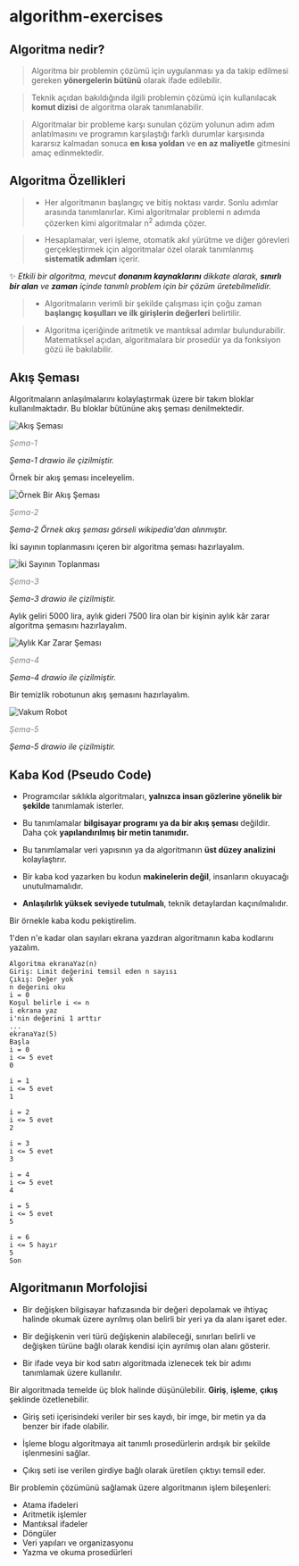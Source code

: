 # algorithm-exercises

## Algoritma nedir?

> Algoritma bir problemin çözümü için uygulanması ya da takip edilmesi gereken **yönergelerin bütünü** olarak ifade edilebilir.

> Teknik açıdan bakıldığında ilgili problemin çözümü için kullanılacak **komut dizisi** de algoritma olarak tanımlanabilir.

> Algoritmalar bir probleme karşı sunulan çözüm yolunun adım adım anlatılmasını ve programın karşılaştığı farklı durumlar karşısında kararsız kalmadan sonuca **en kısa yoldan** ve **en az maliyetle** gitmesini amaç edinmektedir.

## Algoritma Özellikleri

> - Her algoritmanın başlangıç ve bitiş noktası vardır. Sonlu adımlar arasında tanımlanırlar. Kimi algoritmalar problemi n adımda çözerken kimi algoritmalar n<sup>2</sup> adımda çözer.

> - Hesaplamalar, veri işleme, otomatik akıl yürütme ve diğer görevleri gerçekleştirmek için algoritmalar özel olarak tanımlanmış **sistematik adımları** içerir.

✨ *Etkili bir algoritma, mevcut **donanım kaynaklarını** dikkate alarak, **sınırlı bir alan** ve **zaman** içinde tanımlı problem için bir çözüm üretebilmelidir.*

> - Algoritmaların verimli bir şekilde çalışması için çoğu zaman **başlangıç koşulları ve ilk girişlerin değerleri** belirtilir.

> - Algoritma içeriğinde aritmetik ve mantıksal adımlar bulundurabilir. Matematiksel açıdan, algoritmalara bir prosedür ya da fonksiyon gözü ile bakılabilir.

## Akış Şeması

Algoritmaların anlaşılmalarını kolaylaştırmak üzere bir takım bloklar kullanılmaktadır. Bu bloklar bütününe akış şeması denilmektedir.

![Akış Şeması](./img/temelAkis.drawio.png)

*<span style="color: gray">Şema-1</span>*

*Şema-1 drawio ile çizilmiştir.*

Örnek bir akış şeması inceleyelim.

![Örnek Bir Akış Şeması](https://upload.wikimedia.org/wikipedia/commons/thumb/a/ac/LampFlowchart_tr.svg/240px-LampFlowchart_tr.svg.png)


*<span style="color: gray">Şema-2</span>*

*Şema-2 Örnek akış şeması görseli wikipedia'dan alınmıştır.*

İki sayının toplanmasını içeren bir algoritma şeması hazırlayalım.

![İki Sayının Toplanması](./img/akisSemasiOrnek1.drawio.png)

*<span style="color: gray">Şema-3</span>*

*Şema-3 drawio ile çizilmiştir.*

Aylık geliri 5000 lira, aylık gideri 7500 lira olan bir kişinin aylık kâr zarar algoritma şemasını hazırlayalım.

![Aylık Kar Zarar Şeması](./img/AkisSemasiOrnekleri.drawio.png)

*<span style="color: gray">Şema-4</span>*

*Şema-4 drawio ile çizilmiştir.*

Bir temizlik robotunun akış şemasını hazırlayalım.

![Vakum Robot](./img/VakumRobot.drawio.png)

*<span style="color: gray">Şema-5</span>*

*Şema-5 drawio ile çizilmiştir.*



## Kaba Kod (Pseudo Code)

- Programcılar sıklıkla algoritmaları, **yalnızca insan gözlerine yönelik bir şekilde** tanımlamak isterler.

- Bu tanımlamalar **bilgisayar programı ya da bir akış şeması** değildir. Daha çok **yapılandırılmış bir metin tanımıdır.**

- Bu tanımlamalar veri yapısının ya da algoritmanın **üst düzey analizini** kolaylaştırır.

- Bir kaba kod yazarken bu kodun **makinelerin değil**, insanların okuyacağı unutulmamalıdır.

- **Anlaşılırlık yüksek seviyede tutulmalı**, teknik detaylardan kaçınılmalıdır.

Bir örnekle kaba kodu pekiştirelim.

1'den n'e kadar olan sayıları ekrana yazdıran algoritmanın kaba kodlarını yazalım.

```
Algoritma ekranaYaz(n)
Giriş: Limit değerini temsil eden n sayısı
Çıkış: Değer yok
n değerini oku
i = 0
Koşul belirle i <= n
i ekrana yaz
i'nin değerini 1 arttır
...
ekranaYaz(5)
Başla
i = 0
i <= 5 evet
0

i = 1
i <= 5 evet
1

i = 2
i <= 5 evet
2

i = 3
i <= 5 evet
3

i = 4
i <= 5 evet
4

i = 5
i <= 5 evet
5

i = 6
i <= 5 hayır
5
Son
```

## Algoritmanın Morfolojisi

- Bir değişken bilgisayar hafızasında bir değeri depolamak ve ihtiyaç halinde okumak üzere ayrılmış olan belirli bir yeri ya da alanı işaret eder.

- Bir değişkenin veri türü değişkenin alabileceği, sınırları belirli ve değişken türüne bağlı olarak kendisi için ayrılmış olan alanı gösterir.

- Bir ifade veya bir kod satırı algoritmada izlenecek tek bir adımı tanımlamak üzere kullanılır.

Bir algoritmada temelde üç blok halinde düşünülebilir. **Giriş**, **işleme**, **çıkış** şeklinde özetlenebilir.

- Giriş seti içerisindeki veriler bir ses kaydı, bir imge, bir metin ya da benzer bir ifade olabilir.

- İşleme blogu algoritmaya ait tanımlı prosedürlerin ardışık bir şekilde işlenmesini sağlar.

- Çıkış seti ise verilen girdiye bağlı olarak üretilen çıktıyı temsil eder.

Bir problemin çözümünü sağlamak üzere algoritmanın işlem bileşenleri:

- Atama ifadeleri
- Aritmetik işlemler
- Mantıksal ifadeler
- Döngüler
- Veri yapıları ve organizasyonu
- Yazma ve okuma prosedürleri